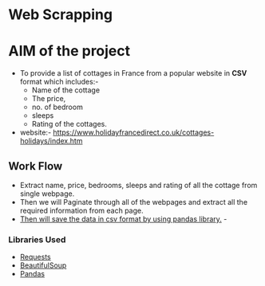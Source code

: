 # Web Scrapping

# AIM of the project

* To provide a list of cottages in France from a popular website in **CSV** format which includes:-
    * Name of the cottage
    * The price, 
    * no. of bedroom
    * sleeps
    * Rating of the cottages.
* website:- https://www.holidayfrancedirect.co.uk/cottages-holidays/index.htm

## Work Flow

* Extract name, price, bedrooms, sleeps and rating of all the cottage from single webpage.
* Then we will Paginate through all of the webpages and extract all the required information from each page.
* [Then will save the data in csv format by using pandas library.](https://github.com/Mhtag/webscrapping_project/blob/main/holiday_homes.csv) - 
    
### Libraries Used

* [Requests](https://docs.python-requests.org/en/v0.8.2/)
* [BeautifulSoup](https://www.crummy.com/software/BeautifulSoup/bs4/doc/)
* [Pandas](https://pandas.pydata.org/docs/index.html)


